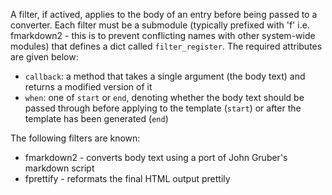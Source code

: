A filter, if actived, applies to the body of an entry before being passed to a
converter. Each filter must be a submodule (typically prefixed with 'f' i.e.
fmarkdown2 - this is to prevent conflicting names with other system-wide
modules) that defines a dict called `filter_register`. The required attributes 
are given below:

* `callback`: a method that takes a single argument (the body text) and returns a modified version of it
* `when`: one of `start` or `end`, denoting whether the body text should be passed through before applying to the template (`start`) or after the template has been generated (`end`)

The following filters are known:

* fmarkdown2 - converts body text using a port of John Gruber's markdown script
* fprettify - reformats the final HTML output prettily
